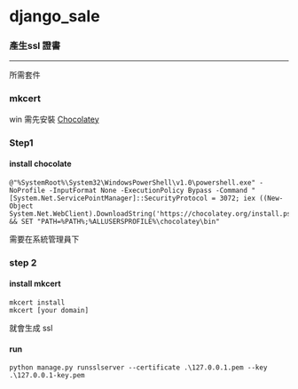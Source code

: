 # django_sale

### 產生ssl 證書


---

所需套件
### mkcert

win 需先安裝
[Chocolatey](https://chocolatey.org/)

### Step1

#### install chocolate
```bash=
@"%SystemRoot%\System32\WindowsPowerShell\v1.0\powershell.exe" -NoProfile -InputFormat None -ExecutionPolicy Bypass -Command "[System.Net.ServicePointManager]::SecurityProtocol = 3072; iex ((New-Object System.Net.WebClient).DownloadString('https://chocolatey.org/install.ps1'))" && SET "PATH=%PATH%;%ALLUSERSPROFILE%\chocolatey\bin"
```

需要在系統管理員下

### step 2
#### install mkcert

```bash=
mkcert install
mkcert [your domain]
```

就會生成 ssl


#### run 
```bash=
python manage.py runsslserver --certificate .\127.0.0.1.pem --key .\127.0.0.1-key.pem
```